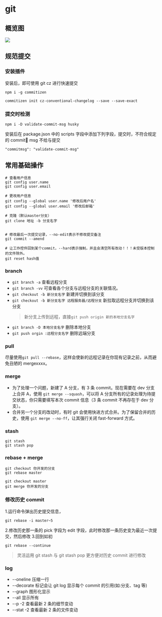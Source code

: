 # git

## 概览图

![](~images/git/git.png)

## 规范提交

### 安装插件

安装后，即可使用 git cz 进行快速提交

```
npm i -g commitizen

commitizen init cz-conventional-changelog --save --save-exact
```

### 提交时检测

```
npm i -D validate-commit-msg husky
```

安装后在 package.json 中的 scripts 字段中添加下列字段，提交时，不符合规定的 commit msg 不给与提交

```
"commitmsg": "validate-commit-msg"
```

## 常用基础操作

```
# 查看用户信息
git config user.name
git config user.email

# 更改用户信息
git config --global user.name '修改后用户名'
git config --global user.email '修改后邮箱'

# 克隆（默认master分支）
git clone 地址 -b 分支名字


# 修改最后一次提交记录，--no-edit表示不修改提交备注
git commit --amend

# 让工作控件回到某个commit，--hard表示强制，并且会清空所有改动！！！未受版本控制的文件除外。
git reset hash值
```

### branch

- `git branch -a` 查看远程分支
- `git branch -vv` 可查看各个分支与远程分支的关联情况。
- `git checkout -b 新分支名字` 新建并切换到该分支
- `git checkout -b 新分支名字 远程服务器/远程分支` 新拉取远程分支并切换到该分支
  > 新分支上传到远程，直接`git push origin 新的本地分支名字`
- `git branch -D 本地分支名字` 删除本地分支
- `git push orgin :远程分支名字` 删除远端分支

### pull

尽量使用`git pull --rebase`，这样会使新的远程记录在你现有记录之前，从而避免丑陋的 mergexxxx。

### merge

- 为了处理一个问题，新建了 A 分支，有 3 条 commit。现在需要在 dev 分支上合并 A，使用 `git merge --squash`，可以将 A 分支所有的记录处理为待提交状态，你只需要填写本次 commit 信息（3 条 commit 不再存在于 dev 分支）。
- 合并另一个分支的改动时，有时 git 会使用快进方式合并。为了保留合并的历史，使用 `git merge --no-ff`，让其强行关闭 fast-forward 方式。

### stash

```
git stash
git stash pop
```

### rebase + merge

```
git checkout 你开发的分支
git rebase master

git checkout master
git merge 你开发的分支
```

### 修改历史 commit

1.运行命令弹出历史提交信息，

```
git rebase -i master~5
```

2.修改历史那一条的 pick 字段为 edit 字段，此时修改那一条历史变为最近一次提交，然后修改 3.回到如初

```
git rebase --continue
```

> 灵活运用 git stash 与 git stash pop 更方便对历史 commit 进行修改

### log

- --oneline 压缩一行
- --decorate 标记会让 git log 显示每个 commit 的引用(如:分支、tag 等)
- --graph 图形化显示
- --all 显示所有
- --p -2 查看最新 2 条的细节变动
- --stat -2 查看最新 2 条的文件变动
